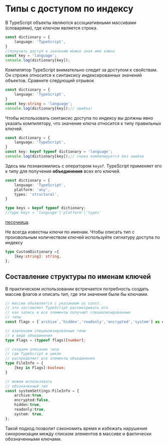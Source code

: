 # Типы с доступом по индексу

В TypeScript объекты являются ассоциативными массивами (словарями), где ключом является строка.

```ts
const dictionary = {
    language: 'TypeScript',
}
//получить доступ к значению можно зная имя ключа
const key = 'language';
console.log(dictionary[key]);
```

Компилятор TypeScript внимательно следит за доступом к свойствам. Он строже относится к синтаксису индексированных значений объектов. Сравните следующий отрывок

```ts
const dictionary = {
    language: 'TypeScript',    
}
const key:string = 'language';
console.log(dictionary[key]);// ошибка!
```

Чтобы использовать синтаксис доступа по индексу вы должны явно указать компилятору, что значение ключа относится к типу правильных ключей.

```ts
const dictionary = {
    language: 'TypeScript',    
}
const key: keyof typeof dictionary = 'language';
console.log(dictionary[key]);// снова компилируется без ошибок
```

Здесь мы познакомились с оператором `keyof`. TypeScript применяет его к типу для получения **объединения** всех его ключей.

```ts
const dictionary = {
    language: 'TypeScript',
    platform: 'any',
    types: 'structural',    
}

type keys = keyof typeof dictionary;
//type keys = 'language'|'platform'|'types'
```

[песочница](https://www.typescriptlang.org/play?ssl=8&ssc=44&pln=1&pc=1#code/MYewdgzgLgBAJgS2FB4CGAnAnjAvDAbwCgZSYAbNMAcwFc1qBTALhgHIAVLAB0YGVgGBNyhsANCTLdKUAGYgMAW1ZsqWcZNJQejCCugZayWhjTlxZGEQC+RItt4wA1oywQ8z1yFkwHjb-BIKOjYANxEAPQRfp5uHmyUNPRMbAA+bNJocgqKaWx+EGxAA).

Не всегда известны ключи по именам. Чтобы описать тип с произвольным количеством ключей используйте сигнатуру доступа по индексу

```ts
type CustomDictionary ={
    [key:string]: string,
};
```

## Составление структуры по именам ключей

В практическом использовании встречается потребность создать массив флагов и описать тип, где эти значения были бы ключами.

```ts
// массив объявляется с указанием as const. 
// это заставляет TypeScript рассматривать его 
// как запись и все элементы получают специализированные
// типы
const flags = [`archive`,'hidden','readonly','encrypted','system'] as const;

// извлекаем специализированные типы 
// в виде объединения 
type Flags = (typeof flags)[number];

// создаем описание типа
// где TypeScript в цикле 
// распределяет все элементы объединения
type FileInfo = {
    [key in Flags]:boolean;
}

// можем использовать 
// обозначенный тип
const systemSettings:FileInfo = {
    archive:true,
    encrypted:false,
    hidden:true,
    readonly:true,
    system: true,
};
```

Такой подход позволит сэкономить время и избежать нарушения синхронизации между списком элементов в массиве и фактически обозначенными ключами.
